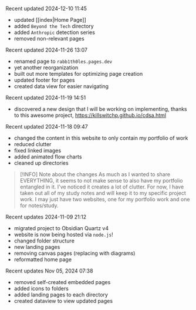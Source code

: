 Recent updated 2024-12-10 11:45
* updated [[index|Home Page]]
* added `Beyond the Tech` directory
* added `Anthropic` detection series
* removed non-relevant pages

Recent updated 2024-11-26 13:07
* renamed page to `rabb1th0les.pages.dev`
* yet another reorganization
* built out more templates for optimizing page creation
* updated footer for pages
* created data view for easier navigating

Recent updated 2024-11-19 14:51
* discovered a new design that I will be working on implementing, thanks to this awesome project, https://killswitchp.github.io/cdsa.html

Recent updated 2024-11-18 09:47
* changed the content in this website to only contain my portfolio of work
* reduced clutter
* fixed linked images
* added animated flow charts
* cleaned up directories

> [!INFO] Note about the changes
> As much as I wanted to share EVERYTHING, it seems to not make sense to also have my portfolio entangled in it. I've noticed it creates a lot of clutter. For now, I have taken out all of my study notes and will keep it to my specific project work. I may just have two websites, one for my portfolio work and one for notes/study.

Recent updates 2024-11-09 21:12
* migrated project to Obsidian Quartz v4
* website is now being hosted via `node.js`!
* changed folder structure
* new landing pages
* removing canvas pages (replacing with diagrams)
* reformatted home page

Recent updates Nov 05, 2024 07:38 
* removed self-created embedded pages
* added icons to folders
* added landing pages to each directory
* created dataview to view updated pages